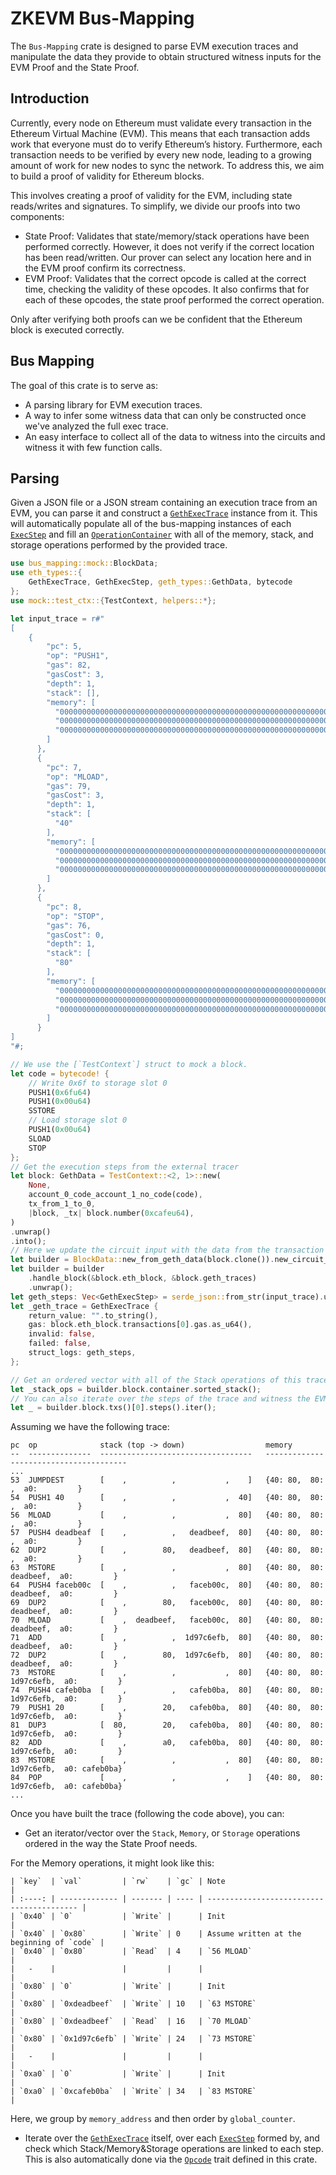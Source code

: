 # ZKEVM Bus-Mapping

The `Bus-Mapping` crate is designed to parse EVM execution traces and manipulate the data they provide to obtain structured witness inputs for the EVM Proof and the State Proof.

## Introduction

Currently, every node on Ethereum must validate every transaction in the Ethereum Virtual Machine (EVM). This means that each transaction adds work that everyone must do to verify Ethereum’s history. Furthermore, each transaction needs to be verified by every new node, leading to a growing amount of work for new nodes to sync the network. To address this, we aim to build a proof of validity for Ethereum blocks.

This involves creating a proof of validity for the EVM, including state reads/writes and signatures. To simplify, we divide our proofs into two components:

- State Proof: Validates that state/memory/stack operations have been performed correctly. However, it does not verify if the correct location has been read/written. Our prover can select any location here and in the EVM proof confirm its correctness.
- EVM Proof: Validates that the correct opcode is called at the correct time, checking the validity of these opcodes. It also confirms that for each of these opcodes, the state proof performed the correct operation.

Only after verifying both proofs can we be confident that the Ethereum block is executed correctly.

## Bus Mapping

The goal of this crate is to serve as:

- A parsing library for EVM execution traces.
- A way to infer some witness data that can only be constructed once we've analyzed the full exec trace.
- An easy interface to collect all of the data to witness into the circuits and witness it with few function calls.

## Parsing

Given a JSON file or a JSON stream containing an execution trace from an EVM, you can parse it and construct a [`GethExecTrace`](eth_types::GethExecTrace) instance from it. This will automatically populate all of the bus-mapping instances of each [`ExecStep`](crate::circuit_input_builder::ExecStep) and fill an [`OperationContainer`](crate::operation::OperationContainer) with all of the memory, stack, and storage operations performed by the provided trace.

```rust
use bus_mapping::mock::BlockData;
use eth_types::{
    GethExecTrace, GethExecStep, geth_types::GethData, bytecode
};
use mock::test_ctx::{TestContext, helpers::*};

let input_trace = r#"
[
    {
        "pc": 5,
        "op": "PUSH1",
        "gas": 82,
        "gasCost": 3,
        "depth": 1,
        "stack": [],
        "memory": [
          "0000000000000000000000000000000000000000000000000000000000000000",
          "0000000000000000000000000000000000000000000000000000000000000000",
          "0000000000000000000000000000000000000000000000000000000000000080"
        ]
      },
      {
        "pc": 7,
        "op": "MLOAD",
        "gas": 79,
        "gasCost": 3,
        "depth": 1,
        "stack": [
          "40"
        ],
        "memory": [
          "0000000000000000000000000000000000000000000000000000000000000000",
          "0000000000000000000000000000000000000000000000000000000000000000",
          "0000000000000000000000000000000000000000000000000000000000000080"
        ]
      },
      {
        "pc": 8,
        "op": "STOP",
        "gas": 76,
        "gasCost": 0,
        "depth": 1,
        "stack": [
          "80"
        ],
        "memory": [
          "0000000000000000000000000000000000000000000000000000000000000000",
          "0000000000000000000000000000000000000000000000000000000000000000",
          "0000000000000000000000000000000000000000000000000000000000000080"
        ]
      }
]
"#;

// We use the [`TestContext`] struct to mock a block.
let code = bytecode! {
    // Write 0x6f to storage slot 0
    PUSH1(0x6fu64)
    PUSH1(0x00u64)
    SSTORE
    // Load storage slot 0
    PUSH1(0x00u64)
    SLOAD
    STOP
};
// Get the execution steps from the external tracer
let block: GethData = TestContext::<2, 1>::new(
    None,
    account_0_code_account_1_no_code(code),
    tx_from_1_to_0,
    |block, _tx| block.number(0xcafeu64),
)
.unwrap()
.into();
// Here we update the circuit input with the data from the transaction trace.
let builder = BlockData::new_from_geth_data(block.clone()).new_circuit_input_builder();
let builder = builder
    .handle_block(&block.eth_block, &block.geth_traces)
    .unwrap();
let geth_steps: Vec<GethExecStep> = serde_json::from_str(input_trace).unwrap();
let _geth_trace = GethExecTrace {
    return_value: "".to_string(),
    gas: block.eth_block.transactions[0].gas.as_u64(),
    invalid: false,
    failed: false,
    struct_logs: geth_steps,
};

// Get an ordered vector with all of the Stack operations of this trace.
let _stack_ops = builder.block.container.sorted_stack();
// You can also iterate over the steps of the trace and witness the EVM Proof.
let _ = builder.block.txs()[0].steps().iter();
```

Assuming we have the following trace:

```text,ignore
pc  op              stack (top -> down)                  memory
--  --------------  ----------------------------------   ---------------------------------------
...
53  JUMPDEST        [    ,          ,           ,    ]   {40: 80,  80:          ,  a0:         }
54  PUSH1 40        [    ,          ,           ,  40]   {40: 80,  80:          ,  a0:         }
56  MLOAD           [    ,          ,           ,  80]   {40: 80,  80:          ,  a0:         }
57  PUSH4 deadbeaf  [    ,          ,   deadbeef,  80]   {40: 80,  80:          ,  a0:         }
62  DUP2            [    ,        80,   deadbeef,  80]   {40: 80,  80:          ,  a0:         }
63  MSTORE          [    ,          ,           ,  80]   {40: 80,  80:  deadbeef,  a0:         }
64  PUSH4 faceb00c  [    ,          ,   faceb00c,  80]   {40: 80,  80:  deadbeef,  a0:         }
69  DUP2            [    ,        80,   faceb00c,  80]   {40: 80,  80:  deadbeef,  a0:         }
70  MLOAD           [    ,  deadbeef,   faceb00c,  80]   {40: 80,  80:  deadbeef,  a0:         }
71  ADD             [    ,          ,  1d97c6efb,  80]   {40: 80,  80:  deadbeef,  a0:         }
72  DUP2            [    ,        80,  1d97c6efb,  80]   {40: 80,  80:  deadbeef,  a0:         }
73  MSTORE          [    ,          ,           ,  80]   {40: 80,  80: 1d97c6efb,  a0:         }
74  PUSH4 cafeb0ba  [    ,          ,   cafeb0ba,  80]   {40: 80,  80: 1d97c6efb,  a0:         }
79  PUSH1 20        [    ,        20,   cafeb0ba,  80]   {40: 80,  80: 1d97c6efb,  a0:         }
81  DUP3            [  80,        20,   cafeb0ba,  80]   {40: 80,  80: 1d97c6efb,  a0:         }
82  ADD             [    ,        a0,   cafeb0ba,  80]   {40: 80,  80: 1d97c6efb,  a0:         }
83  MSTORE          [    ,          ,           ,  80]   {40: 80,  80: 1d97c6efb,  a0: cafeb0ba}
84  POP             [    ,          ,           ,    ]   {40: 80,  80: 1d97c6efb,  a0: cafeb0ba}
...
```

Once you have built the trace (following the code above), you can:

- Get an iterator/vector over the `Stack`, `Memory`, or `Storage` operations ordered in the way the State Proof needs.

For the Memory operations, it might look like this:

```text,ignore
| `key`  | `val`         | `rw`    | `gc` | Note                                      |
| :----: | ------------- | ------- | ---- | ----------------------------------------- |
| `0x40` | `0`           | `Write` |      | Init                                      |
| `0x40` | `0x80`        | `Write` | 0    | Assume written at the beginning of `code` |
| `0x40` | `0x80`        | `Read`  | 4    | `56 MLOAD`                                |
|   -    |               |         |      |                                           |
| `0x80` | `0`           | `Write` |      | Init                                      |
| `0x80` | `0xdeadbeef`  | `Write` | 10   | `63 MSTORE`                               |
| `0x80` | `0xdeadbeef`  | `Read`  | 16   | `70 MLOAD`                                |
| `0x80` | `0x1d97c6efb` | `Write` | 24   | `73 MSTORE`                               |
|   -    |               |         |      |                                           |
| `0xa0` | `0`           | `Write` |      | Init                                      |
| `0xa0` | `0xcafeb0ba`  | `Write` | 34   | `83 MSTORE`                               |
```

Here, we group by `memory_address` and then order by `global_counter`.

- Iterate over the [`GethExecTrace`](eth_types::GethExecTrace) itself, over each [`ExecStep`](crate::circuit_input_builder::ExecStep) formed by, and check which Stack/Memory&Storage operations are linked to each step. This is also automatically done via the [`Opcode`](crate::evm::opcodes::Opcode) trait defined in this crate.
